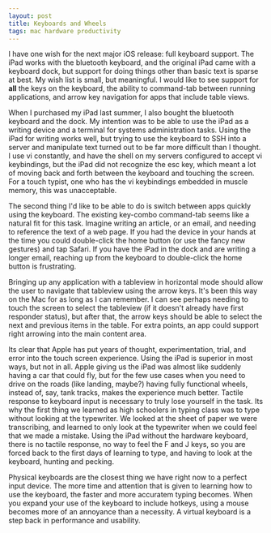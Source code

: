 ```yaml
---
layout: post
title: Keyboards and Wheels
tags: mac hardware productivity
---
```


I have one wish for the next major iOS release: full keyboard support. The iPad works with the bluetooth keyboard, and the original iPad came with a keyboard dock, but support for doing things other than basic text is sparse at best. My wish list is small, but meaningful. I would like to see support for **all** the keys on the keyboard, the ability to command-tab between running applications, and arrow key navigation for apps that include table views.

When I purchased my iPad last summer, I also bought the bluetooth keyboard and the dock. My intention was to be able to use the iPad as a writing device and a terminal for systems administration tasks. Using the iPad for writing works well, but trying to use the keyboard to SSH into a server and manipulate text turned out to be far more difficult than I thought. I use vi constantly, and have the shell on my servers configured to accept vi keybindings, but the iPad did not recognize the esc key, which meant a lot of moving back and forth between the keyboard and touching the screen. For a touch typist, one who has the vi keybindings embedded in muscle memory, this was unacceptable.  

The second thing I'd like to be able to do is switch between apps quickly using the keyboard. The existing key-combo command-tab seems like a natural fit for this task. Imagine writing an article, or an email, and needing to reference the text of a web page. If you had the device in your hands at the time you could double-click the home button (or use the fancy new gestures) and tap Safari. If you have the iPad in the dock and are writing a longer email, reaching up from the keyboard to double-click the home button is frustrating. 

Bringing up any application with a tableview in horizontal mode should allow the user to navigate that tableview using the arrow keys. It's been this way on the Mac for as long as I can remember. I can see perhaps needing to touch the screen to select the tableview (if it doesn't already have first responder status), but after that, the arrow keys should be able to select the next and previous items in the table. For extra points, an app could support right arrowing into the main content area. 

Its clear that Apple has put years of thought, experimentation, trial, and error into the touch screen experience. Using the iPad is superior in most ways, but not in all. Apple giving us the iPad was almost like suddenly having a car that could fly, but for the few use cases when you need to drive on the roads (like landing, maybe?) having fully functional wheels, instead of, say, tank tracks, makes the experience much better. Tactile response to keyboard input is necessary to truly lose yourself in the task. Its why the first thing we learned as high schoolers in typing class was to type without looking at the typewriter. We looked at the sheet of paper we were transcribing, and learned to only look at the typewriter when we could feel that we made a mistake. Using the iPad without the hardware keyboard, there is no tactile response, no way to feel the F and J keys, so you are forced back to the first days of learning to type, and having to look at the keyboard, hunting and pecking.

Physical keyboards are the closest thing we have right now to a perfect input device. The more time and attention that is given to learning how to use the keyboard, the faster and more accuratem typing becomes. When you expand your use of the keyboard to include hotkeys, using a mouse becomes more of an annoyance than a necessity. A virtual keyboard is a step back in performance and usability. 
